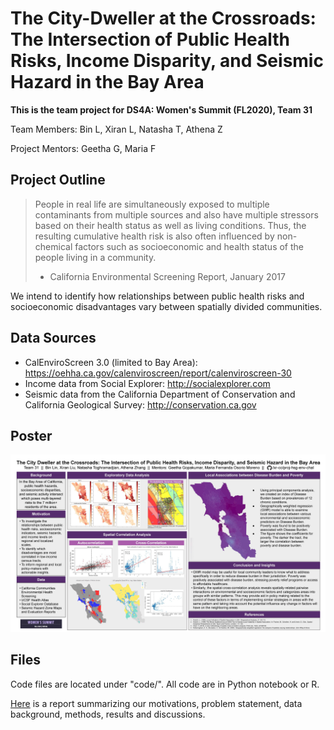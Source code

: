 # The City-Dweller at the Crossroads: The Intersection of Public Health Risks, Income Disparity, and Seismic Hazard in the Bay Area
__This is the team project for DS4A: Women's Summit (FL2020), Team 31__

Team Members: Bin L, Xiran L, Natasha T, Athena Z

Project Mentors: Geetha G, Maria F

## Project Outline
> People in real life are simultaneously exposed to multiple contaminants from multiple sources and also have multiple stressors based on their health status as well as living conditions. Thus, the resulting cumulative health risk is also often influenced by non-chemical factors such as socioeconomic and health status of the people living in a community.
> - California Environmental Screening Report, January 2017

We intend to identify how relationships between public health risks and socioeconomic disadvantages vary between spatially divided communities. 

## Data Sources
* CalEnviroScreen 3.0 (limited to Bay Area): https://oehha.ca.gov/calenviroscreen/report/calenviroscreen-30 
* Income data from Social Explorer: http://socialexplorer.com
* Seismic data from the California Department of Conservation and California Geological Survey: http://conservation.ca.gov

## Poster
![Project Poster](Team31Poster.jpg)


## Files
Code files are located under "code/". All code are in Python notebook or R.

[Here](Project_Report.pdf) is a report summarizing our motivations, problem statement, data background, methods, results and discussions.  

